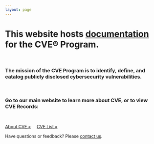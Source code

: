 ```yaml
---
layout: page
---
```


<h1 class="site-title">This website hosts <a href="/docs/">documentation</a> for the CVE® Program.</h1>
<br>
<div class="jumbotron">
  <h3>The mission of the CVE Program is to identify, define, and catalog publicly disclosed cybersecurity vulnerabilities.</h3>
  <br>
  <h3>Go to our main website to learn more about CVE, or to view CVE Records:</h3>
  <br>
  <p><a class="btn btn-primary btn-lg" role="button" href="https://cve.mitre.org/about/index.html">About CVE »</a> &nbsp; &nbsp;     
  <a class="btn btn-primary btn-lg" role="button" href="https://cve.mitre.org/cve/">CVE List »</a></p>
</div>

<p class="lead text-center">Have questions or feedback? Please <a href="https://cve.mitre.org/about/contactus.html">contact us</a>.</p>
